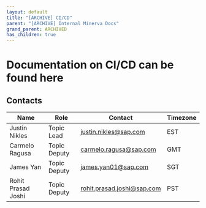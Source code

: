 ```yaml
---
layout: default
title: "[ARCHIVE] CI/CD"
parent: "[ARCHIVE] Internal Minerva Docs"
grand_parent: ARCHIVED
has_children: true
---
```

# Documentation on CI/CD can be found here

## Contacts

| Name | Role | Contact | Timezone |
| --- | --- | --- | --- |
| Justin Nikles | Topic Lead | justin.nikles@sap.com | EST |
| Carmelo Ragusa | Topic Deputy | carmelo.ragusa@sap.com | GMT |
| James Yan | Topic Deputy | james.yan01@sap.com | SGT |
| Rohit Prasad Joshi | Topic Deputy | rohit.prasad.joshi@sap.com | PST |

